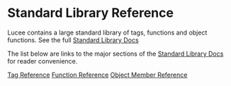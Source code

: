 # Standard Library Reference

Lucee contains a large standard library of tags, functions and object functions. See the full [Standard Library Docs](http://luceedocs.herokuapp.com/)

The list below are links to the major sections of the [Standard Library Docs](http://luceedocs.herokuapp.com/) for reader convenience.

[Tag Reference](http://luceedocs.herokuapp.com/tags)
[Function Reference](http://luceedocs.herokuapp.com/functions)
[Object Member Reference](http://luceedocs.herokuapp.com/functions)

